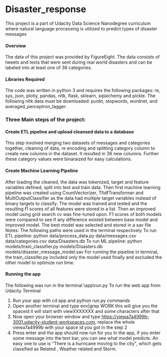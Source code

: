 # Disaster_response
This project is a part of Udacity Data Science Nanodegree curriculum where natural language processing is utilized to predict types of disaster messages
#### Overview
The data of this project was provided by FigureEight. The data consists of tweets and texts that were sent during real world disasters and can be labeled into at least one of 36 categories.
#### Libraries Required
The code was written in python 3 and requires the following packages: re, sys, json, plotly, pandas, nltk, flask, sklearn, sqlalchemy and pickle. The following nltk data must be downloaded: punkt, stopwords, wordnet, and averaged_perceptron_tagger.

### Three Main steps of the project:
#### Create ETL pipeline and upload cleansed data to a database
This step involved merging two datasets of messages and categories together, cleaning of data, re encoding and splitting category column to create new columns in the dataset. It resulted in 36 new columns. Further these category values were binaraized for easy calculations.
#### Create Machine Learning Pipeline 
After loading the cleaned, the data was tokenized, target and feature variables defined, split into test and train data. 
Then first machine learning pipeline was created using CountVectorizer, TfidfTransformer and MultiOutputClassifier as the data had multiple target variables instead of binary targets to classify.
The model was trained and tested and the resulting f1 scores of all features were stored in a list.
Then an improved model using grid search cv was fine-tuned upon. F1 scores of both models were compared to see if any difference existed between base model and improved model. The best model was selected and stored in a sav file 
Notes:
The following paths were used in the terminal respectively
To run ETL pipeline: python data/process_data.py data/messages.csv data/categories.csv data/Disasters.db
To run ML pipeline:
python models/train_classifier.py models/Disasters.db models/disaster_message_model.sav
For running the pipeline in terminal, the train_classifer.py included only the model used finally and excluded the other model to optimize run time.
#### Running the app
The following was run in the terminal \app\run.py 
To run the web app from Udacity Terminal
1. Run your app with cd app and python run.py commands
2. Open another terminal and type env|grep WORK this will give you the spaceid it will start with viewXXXXXXX and some characters after that
3. Now open your browser window and type https://viewa7a4999b-3001.udacity-student-workspaces.com, replace the whole viewa7a4999b with your space id you got in the step 2
4. Press enter and the app should now run for you
In the app, if you enter some message into the text bar, you can see what model predicts. An easy one to use is "There is a hurricane moving to the city", which gets classified as Related , Weather related and Storm.
